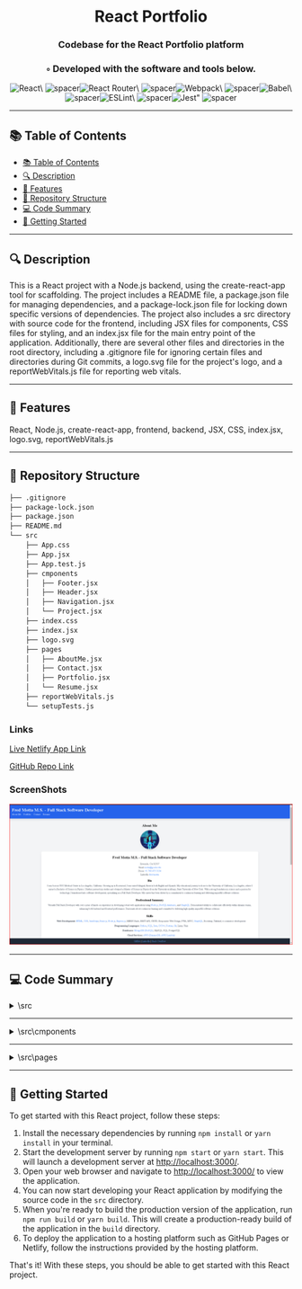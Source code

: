 
  <div align="center">
  <h1 align="center">React Portfolio</h1>
  <h3>Codebase for the React Portfolio platform</h3>
  <h3>◦ Developed with the software and tools below.</h3>
  <p align="center"><img src="https://img.shields.io/badge/-React-004E89?logo=React&style=for-the-badge" alt='React\' />
<img src="https://via.placeholder.com/1/0000/00000000" alt="spacer" /><img src="https://img.shields.io/badge/-React%20Router-004E89?logo=React%20Router&style=for-the-badge" alt='React Router\' />
<img src="https://via.placeholder.com/1/0000/00000000" alt="spacer" /><img src="https://img.shields.io/badge/-Webpack-004E89?logo=Webpack&style=for-the-badge" alt='Webpack\' />
<img src="https://via.placeholder.com/1/0000/00000000" alt="spacer" /><img src="https://img.shields.io/badge/-Babel-004E89?logo=Babel&style=for-the-badge" alt='Babel\' />
<img src="https://via.placeholder.com/1/0000/00000000" alt="spacer" /><img src="https://img.shields.io/badge/-ESLint-004E89?logo=ESLint&style=for-the-badge" alt='ESLint\' />
<img src="https://via.placeholder.com/1/0000/00000000" alt="spacer" /><img src="https://img.shields.io/badge/-Jest-004E89?logo=Jest&style=for-the-badge" alt='Jest"' />
<img src="https://via.placeholder.com/1/0000/00000000" alt="spacer" />
  </p>
  </div>
  
  ---
  ## 📚 Table of Contents
  - [📚 Table of Contents](#-table-of-contents)
  - [🔍 Description](#-description)
  - [🌟 Features](#-features)
  - [📁 Repository Structure](#-repository-structure)
  - [💻 Code Summary](#-code-summary)
  - [🚀 Getting Started](#-getting-started)
  
  ---
  
  
  ## 🔍 Description

 This is a React project with a Node.js backend, using the create-react-app tool for scaffolding. The project includes a README file, a package.json file for managing dependencies, and a package-lock.json file for locking down specific versions of dependencies. The project also includes a src directory with source code for the frontend, including JSX files for components, CSS files for styling, and an index.jsx file for the main entry point of the application. Additionally, there are several other files and directories in the root directory, including a .gitignore file for ignoring certain files and directories during Git commits, a logo.svg file for the project's logo, and a reportWebVitals.js file for reporting web vitals.

---

## 🌟 Features

 React, Node.js, create-react-app, frontend, backend, JSX, CSS, index.jsx, logo.svg, reportWebVitals.js

---

## 📁 Repository Structure

```sh
├── .gitignore
├── package-lock.json
├── package.json
├── README.md
└── src
    ├── App.css
    ├── App.jsx
    ├── App.test.js
    ├── cmponents
    │   ├── Footer.jsx
    │   ├── Header.jsx
    │   ├── Navigation.jsx
    │   └── Project.jsx
    ├── index.css
    ├── index.jsx
    ├── logo.svg
    ├── pages
    │   ├── AboutMe.jsx
    │   ├── Contact.jsx
    │   ├── Portfolio.jsx
    │   └── Resume.jsx
    ├── reportWebVitals.js
    └── setupTests.js

```
### Links

[Live Netlify App Link](https://snazzy-piroshki-3bf064.netlify.app/)

[GitHub Repo Link](https://github.com/fredm23579/professional-react-portfolio)

### ScreenShots

![shreenshot](./public/demo1.png)

---

## 💻 Code Summary

<details><summary>\src</summary>

| File | Summary |
| ---- | ------- |
| App.jsx |  The code defines a React component called `App` that renders a header, main content, and footer using the `BrowserRouter` from `react-router-dom`. The main content is divided into routes for different pages, each of which is defined by a `Route` component. |
| App.test.js |  The code tests the primary function of the App component by rendering it and verifying that the Learn React link is present in the document. |
| index.jsx |  The code renders the App component in the root element of the HTML document using ReactDOM. |
| reportWebVitals.js |  The code defines a function `reportWebVitals` that imports and executes the `getCLS`, `getFID`, `getFCP`, `getLCP`, and `getTTFB` functions from the `web-vitals` module, passing in an optional callback function `onPerfEntry` to each of them. |
| setupTests.js |  The code imports the jest-dom library, which provides custom matchers for asserting on DOM nodes in Jest tests. |

</details>

---

<details><summary>\src\cmponents</summary>

| File | Summary |
| ---- | ------- |
| Footer.jsx |  The code defines a React component called Footer that renders a footer element with links to the author's GitHub, LinkedIn, and Stack Overflow profiles. |
| Header.jsx |  The code defines a React component called Header that renders an HTML header element with a h1 tag and a Navigation component. |
| Navigation.jsx |  The code defines a React component called Navigation that renders a navigation menu with links to different pages in the application. |
| Project.jsx |  The code defines a React component called Project that displays a title, image, and links to a deployed application and its GitHub repository. |

</details>

---

<details><summary>\src\pages</summary>

| File | Summary |
| ---- | ------- |
| AboutMe.jsx |  The code defines a React component called AboutMe that renders an HTML section with an image and a paragraph of text. |
| Contact.jsx |  The code defines a React component for a contact form with input fields for name, email, and message, as well as a button to submit the form. |
| Portfolio.jsx |  The code defines a React component called Portfolio that renders a section with a heading and multiple Project components, each representing a project with a title, image, deployed link, and repository link. |
| Resume.jsx |  The code defines a React component called Resume that displays a section with a heading, a download link for a PDF resume, and a list of proficiencies. |

</details>

---

## 🚀 Getting Started

 To get started with this React project, follow these steps:<br>
1. Install the necessary dependencies by running `npm install` or `yarn install` in your terminal.
2. Start the development server by running `npm start` or `yarn start`. This will launch a development server at <http://localhost:3000/>.
3. Open your web browser and navigate to <http://localhost:3000/> to view the application.
4. You can now start developing your React application by modifying the source code in the `src` directory.
5. When you're ready to build the production version of the application, run `npm run build` or `yarn build`. This will create a production-ready build of the application in the `build` directory.
6. To deploy the application to a hosting platform such as GitHub Pages or Netlify, follow the instructions provided by the hosting platform.

That's it! With these steps, you should be able to get started with this React project.


